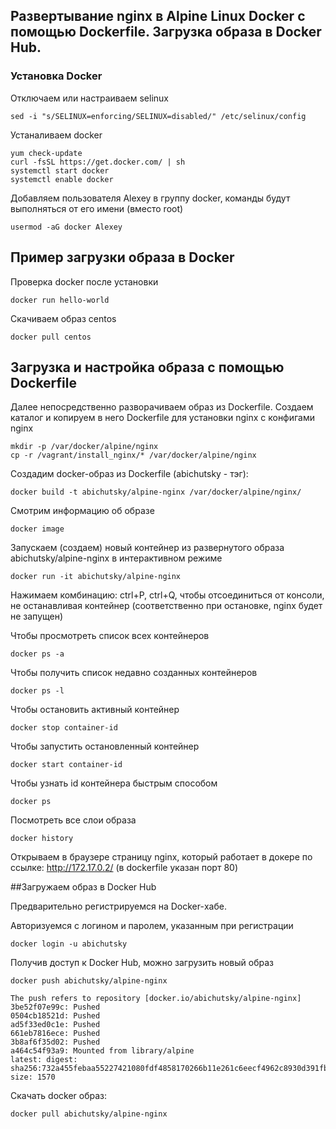 ## Развертывание nginx в Alpine Linux Docker с помощью Dockerfile. Загрузка образа в Docker Hub.

### Установка Docker

Отключаем или настраиваем selinux
```
sed -i "s/SELINUX=enforcing/SELINUX=disabled/" /etc/selinux/config
```        
Устаналиваем docker
```
yum check-update
curl -fsSL https://get.docker.com/ | sh
systemctl start docker
systemctl enable docker
```

Добавляем пользователя Alexey в группу docker, команды будут выполняться от его имени (вместо root) 
```
usermod -aG docker Alexey
```

## Пример загрузки образа в Docker

Проверка docker после установки
```
docker run hello-world
```
Скачиваем образ centos
```
docker pull centos
```

## Загрузка и настройка образа с помощью Dockerfile

Далее непосредственно разворачиваем образ из Dockerfile.
Создаем каталог и копируем в него Dockerfile для установки nginx c конфигами nginx
```
mkdir -p /var/docker/alpine/nginx
cp -r /vagrant/install_nginx/* /var/docker/alpine/nginx
```
Создадим docker-образ из Dockerfile (abichutsky - тэг):  
```
docker build -t abichutsky/alpine-nginx /var/docker/alpine/nginx/
```
Смотрим информацию об образе
```
docker image
```
Запускаем (создаем) новый контейнер из развернутого образа abichutsky/alpine-nginx в интерактивном режиме
```
docker run -it abichutsky/alpine-nginx
```
Нажимаем комбинацию: ctrl+P, ctrl+Q, чтобы отсоединиться от консоли, не останавливая контейнер (соответственно при остановке, nginx будет не запущен)

Чтобы просмотреть список всех контейнеров
```
docker ps -a
```
Чтобы получить список недавно созданных контейнеров
```
docker ps -l
```
Чтобы остановить активный контейнер
```
docker stop container-id
```
Чтобы запустить остановленный контейнер
```
docker start container-id
```
Чтобы узнать id контейнера быстрым способом
```
docker ps
```
Посмотреть все слои образа
```
docker history
```

Открываем в браузере страницу nginx, который работает в докере по ссылке: http://172.17.0.2/ (в dockerfile указан порт 80) 

##Загружаем образ в Docker Hub

Предварительно регистрируемся на Docker-хабе. 

Авторизуемся с логином и паролем, указанным при регистрации
```
docker login -u abichutsky
```
Получив доступ к Docker Hub, можно загрузить новый образ
```
docker push abichutsky/alpine-nginx

The push refers to repository [docker.io/abichutsky/alpine-nginx]
3be52f07e99c: Pushed 
0504cb18521d: Pushed 
ad5f33ed0c1e: Pushed 
661eb7816ece: Pushed 
3b8af6f35d02: Pushed 
a464c54f93a9: Mounted from library/alpine 
latest: digest: sha256:732a455febaa55227421080fdf4858170266b11e261c6eecf4962c8930d391fb size: 1570

```
Скачать docker образ:
```
docker pull abichutsky/alpine-nginx
